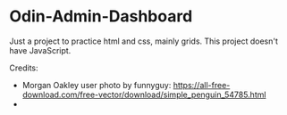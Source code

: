 # Odin-Admin-Dashboard
Just a project to practice html and css, mainly grids. This project doesn't have JavaScript.

Credits:
 - Morgan Oakley user photo by funnyguy: https://all-free-download.com/free-vector/download/simple_penguin_54785.html
 - 